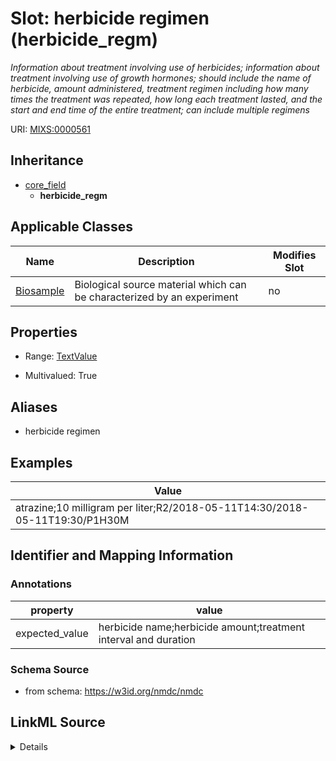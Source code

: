 # Slot: herbicide regimen (herbicide_regm)


_Information about treatment involving use of herbicides; information about treatment involving use of growth hormones; should include the name of herbicide, amount administered, treatment regimen including how many times the treatment was repeated, how long each treatment lasted, and the start and end time of the entire treatment; can include multiple regimens_



URI: [MIXS:0000561](https://w3id.org/mixs/0000561)




## Inheritance

* [core_field](core_field.md)
    * **herbicide_regm**





## Applicable Classes

| Name | Description | Modifies Slot |
| --- | --- | --- |
[Biosample](Biosample.md) | Biological source material which can be characterized by an experiment |  no  |







## Properties

* Range: [TextValue](TextValue.md)

* Multivalued: True



## Aliases


* herbicide regimen




## Examples

| Value |
| --- |
| atrazine;10 milligram per liter;R2/2018-05-11T14:30/2018-05-11T19:30/P1H30M |

## Identifier and Mapping Information





### Annotations

| property | value |
| --- | --- |
| expected_value | herbicide name;herbicide amount;treatment interval and duration || preferred_unit | gram, mole per liter, milligram per liter || occurrence | m |



### Schema Source


* from schema: https://w3id.org/nmdc/nmdc




## LinkML Source

<details>
```yaml
name: herbicide_regm
annotations:
  expected_value:
    tag: expected_value
    value: herbicide name;herbicide amount;treatment interval and duration
  preferred_unit:
    tag: preferred_unit
    value: gram, mole per liter, milligram per liter
  occurrence:
    tag: occurrence
    value: m
description: Information about treatment involving use of herbicides; information
  about treatment involving use of growth hormones; should include the name of herbicide,
  amount administered, treatment regimen including how many times the treatment was
  repeated, how long each treatment lasted, and the start and end time of the entire
  treatment; can include multiple regimens
title: herbicide regimen
examples:
- value: atrazine;10 milligram per liter;R2/2018-05-11T14:30/2018-05-11T19:30/P1H30M
from_schema: https://w3id.org/nmdc/nmdc
aliases:
- herbicide regimen
rank: 1000
is_a: core field
string_serialization: '{text};{float} {unit};{Rn/start_time/end_time/duration}'
slot_uri: MIXS:0000561
multivalued: true
alias: herbicide_regm
domain_of:
- Biosample
range: TextValue

```
</details>